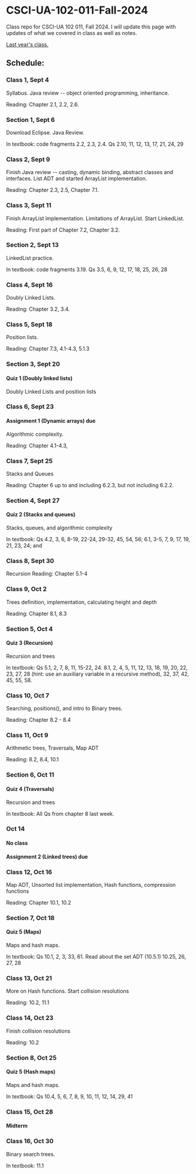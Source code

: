 # CSCI-UA-102-011-Fall-2024
Class repo for CSCI-UA 102 011, Fall 2024. I will update this page with updates of what we covered in class as well as notes.

[Last year's class.](https://github.com/AlanNawzadAmin/CSCI-UA-201-011-Spring-2024)

## Schedule:

### Class 1, Sept 4

Syllabus. Java review -- object oriented programming, inheritance.

Reading: Chapter 2.1, 2.2, 2.6.

### Section 1, Sept 6

Download Eclipse. Java Review.

In textbook: code fragments 2.2, 2.3, 2.4. Qs 2.10, 11, 12, 13, 17, 21, 24, 29

### Class 2, Sept 9

Finish Java review -- casting, dynamic binding, abstract classes and interfaces.
List ADT and started ArrayList implementation.

Reading: Chapter 2.3, 2.5, Chapter 7.1.

### Class 3, Sept 11

Finish ArrayList implementation. Limitations of ArrayList. Start LinkedList.

Reading: First part of Chapter 7.2, Chapter 3.2.

### Section 2, Sept 13

LinkedList practice.

In textbook: code fragments 3.19. Qs 3.5, 6, 9, 12, 17, 18, 25, 26, 28

### Class 4, Sept 16

Doubly Linked Lists.

Reading: Chapter 3.2, 3.4.

### Class 5, Sept 18

Position lists. 

Reading: Chapter 7.3, 4.1-4.3, 5.1.3

### Section 3, Sept 20
#### Quiz 1 (Doubly linked lists)

Doubly Linked Lists and position lists



### Class 6, Sept 23
#### Assignment 1 (Dynamic arrays)  due

Algorithmic complexity.

Reading: Chapter 4.1-4.3,

### Class 7, Sept 25

Stacks and Queues

Reading: Chapter 6 up to and including 6.2.3, but not including 6.2.2.

### Section 4, Sept 27
#### Quiz 2 (Stacks and queues)

Stacks, queues, and algorithmic complexity

In textbook: Qs 4.2, 3, 6, 8-19, 22-24, 29-32, 45, 54, 56; 6.1, 3-5, 7, 9, 17, 19, 21, 23, 24; and 


### Class 8, Sept 30

Recursion
Reading: Chapter 5.1-4

### Class 9, Oct 2

Trees definition, implementation, calculating height and depth

Reading: Chapter 8.1, 8.3

### Section 5, Oct 4
#### Quiz 3 (Recursion)

Recursion and trees

In textbook: Qs 5.1, 2, 7, 8, 11, 15-22, 24. 8.1, 2, 4, 5, 11, 12, 13, 18, 19, 20, 22, 23, 27, 28 (hint: use an auxiliary variable in a recursive method), 32, 37, 42, 45, 55, 58.




### Class 10, Oct 7

Searching, positions(), and intro to Binary trees.

Reading: Chapter 8.2 - 8.4

### Class 11, Oct 9

Arithmetic trees, Traversals, Map ADT

Reading: 8.2, 8.4, 10.1

### Section 6, Oct 11
#### Quiz 4 (Traversals)

Recursion and trees

In textbook: All Qs from chapter 8 last week.

### Oct 14
#### No class
#### Assignment 2 (Linked trees)  due

### Class 12, Oct 16

Map ADT, Unsorted list implementation, Hash functions, compression functions

Reading: Chapter 10.1, 10.2

### Section 7, Oct 18

#### Quiz 5 (Maps)

Maps and hash maps.

In textbook: Qs 10.1, 2, 3, 33, 61. Read about the set ADT (10.5.1) 10.25, 26, 27, 28

### Class 13, Oct 21

More on Hash functions. Start collision resolutions

Reading: 10.2, 11.1

### Class 14, Oct 23

Finish collision resolutions

Reading: 10.2

### Section 8, Oct 25

#### Quiz 5 (Hash maps)

Maps and hash maps.

In textbook: Qs 10.4, 5, 6, 7, 8, 9, 10, 11, 12, 14, 29, 41

### Class 15, Oct 28

#### Midterm

### Class 16, Oct 30

Binary search trees.

In textbook: 11.1





